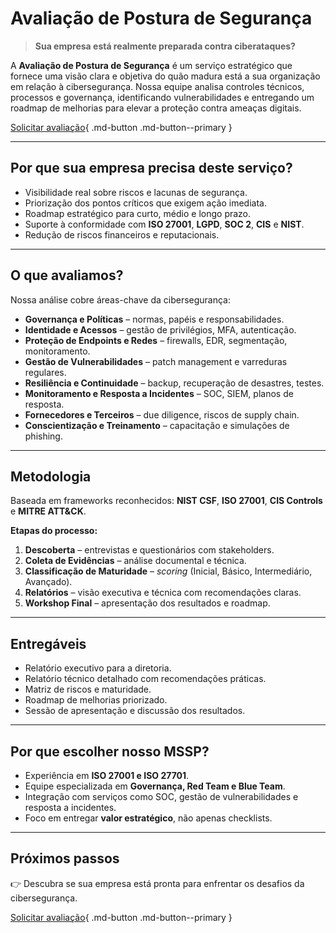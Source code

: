 # Avaliação de Postura de Segurança

> **Sua empresa está realmente preparada contra ciberataques?**

A **Avaliação de Postura de Segurança** é um serviço estratégico que fornece uma visão clara e objetiva do quão madura está a sua organização em relação à cibersegurança. Nossa equipe analisa controles técnicos, processos e governança, identificando vulnerabilidades e entregando um roadmap de melhorias para elevar a proteção contra ameaças digitais.

[Solicitar avaliação](/contato/){ .md-button .md-button--primary }

---

## Por que sua empresa precisa deste serviço?
- Visibilidade real sobre riscos e lacunas de segurança.  
- Priorização dos pontos críticos que exigem ação imediata.  
- Roadmap estratégico para curto, médio e longo prazo.  
- Suporte à conformidade com **ISO 27001**, **LGPD**, **SOC 2**, **CIS** e **NIST**.  
- Redução de riscos financeiros e reputacionais.  

---

## O que avaliamos?
Nossa análise cobre áreas-chave da cibersegurança:

- **Governança e Políticas** – normas, papéis e responsabilidades.  
- **Identidade e Acessos** – gestão de privilégios, MFA, autenticação.  
- **Proteção de Endpoints e Redes** – firewalls, EDR, segmentação, monitoramento.  
- **Gestão de Vulnerabilidades** – patch management e varreduras regulares.  
- **Resiliência e Continuidade** – backup, recuperação de desastres, testes.  
- **Monitoramento e Resposta a Incidentes** – SOC, SIEM, planos de resposta.  
- **Fornecedores e Terceiros** – due diligence, riscos de supply chain.  
- **Conscientização e Treinamento** – capacitação e simulações de phishing.  

---

## Metodologia
Baseada em frameworks reconhecidos: **NIST CSF**, **ISO 27001**, **CIS Controls** e **MITRE ATT&CK**.

**Etapas do processo:**
1. **Descoberta** – entrevistas e questionários com stakeholders.  
2. **Coleta de Evidências** – análise documental e técnica.  
3. **Classificação de Maturidade** – _scoring_ (Inicial, Básico, Intermediário, Avançado).  
4. **Relatórios** – visão executiva e técnica com recomendações claras.  
5. **Workshop Final** – apresentação dos resultados e roadmap.  

---

## Entregáveis
- Relatório executivo para a diretoria.  
- Relatório técnico detalhado com recomendações práticas.  
- Matriz de riscos e maturidade.  
- Roadmap de melhorias priorizado.  
- Sessão de apresentação e discussão dos resultados.  

---

## Por que escolher nosso MSSP?
- Experiência em **ISO 27001 e ISO 27701**.  
- Equipe especializada em **Governança, Red Team e Blue Team**.  
- Integração com serviços como SOC, gestão de vulnerabilidades e resposta a incidentes.  
- Foco em entregar **valor estratégico**, não apenas checklists.  

---

## Próximos passos
👉 Descubra se sua empresa está pronta para enfrentar os desafios da cibersegurança.  

[Solicitar avaliação](/contato/){ .md-button .md-button--primary }
